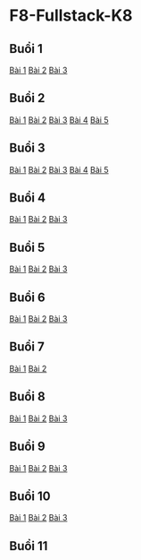 # F8-Fullstack-K8

## Buổi 1

<a href="./Day-1/ex01.html">Bài 1</a>
<a href="./Day-1/ex02.html">Bài 2</a>
<a href="./Day-1/ex03.html">Bài 3</a>

## Buổi 2

<a href="./Day-2/ex01.html">Bài 1</a>
<a href="./Day-2/ex02.html">Bài 2</a>
<a href="./Day-2/ex03.html">Bài 3</a>
<a href="./Day-2/ex04.html">Bài 4</a>
<a href="./Day-2/ex05.html">Bài 5</a>

## Buổi 3

<a href="./Day-3/ex01.html">Bài 1</a>
<a href="./Day-3/ex02.html">Bài 2</a>
<a href="./Day-3/ex03.html">Bài 3</a>
<a href="./Day-3/ex04.html">Bài 4</a>
<a href="./Day-3/ex05.html">Bài 5</a>

## Buổi 4

<a href="./Day-4/ex01.html">Bài 1</a>
<a href="./Day-4/ex02.html">Bài 2</a>
<a href="./Day-4/ex03.html">Bài 3</a>

## Buổi 5

<a href="./Day-5/ex01.html">Bài 1</a>
<a href="./Day-5/ex02.html">Bài 2</a>
<a href="./Day-5/ex03.html">Bài 3</a>

## Buổi 6

<a href="./Day-6/ex01.html">Bài 1</a>
<a href="./Day-6/ex02.html">Bài 2</a>
<a href="./Day-6/ex03.html">Bài 3</a>

## Buổi 7

<a href="./Day-7/ex01.html">Bài 1</a>
<a href="./Day-7/ex02.html">Bài 2</a>

## Buổi 8

<a href="./Day-8/ex01.html">Bài 1</a>
<a href="./Day-8/ex02.html">Bài 2</a>
<a href="./Day-8/ex03.html">Bài 3</a>

## Buổi 9

<a href="./Day-9/ex01.html">Bài 1</a>
<a href="./Day-9/ex02.html">Bài 2</a>
<a href="./Day-9/ex03.html">Bài 3</a>

## Buổi 10

<a href="./Day-10/ex01.html">Bài 1</a>
<a href="./Day-10/ex02.html">Bài 2</a>
<a href="./Day-10/ex03.html">Bài 3</a>

## Buổi 11
